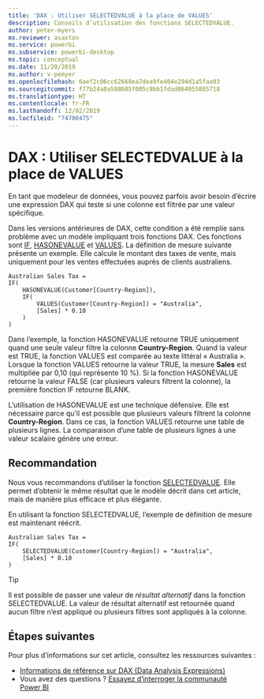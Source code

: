 ```yaml
---
title: 'DAX : Utiliser SELECTEDVALUE à la place de VALUES'
description: Conseils d’utilisation des fonctions SELECTEDVALUE.
author: peter-myers
ms.reviewer: asaxton
ms.service: powerbi
ms.subservice: powerbi-desktop
ms.topic: conceptual
ms.date: 11/20/2019
ms.author: v-pemyer
ms.openlocfilehash: 6aef2c06cc62668ea7dea9fe404e294d1a5faa93
ms.sourcegitcommit: f77b24a8a588605f005c9bb1fdad864955885718
ms.translationtype: HT
ms.contentlocale: fr-FR
ms.lasthandoff: 12/02/2019
ms.locfileid: "74700475"
---
```

# <a name="dax-use-selectedvalue-instead-of-values"></a>DAX : Utiliser SELECTEDVALUE à la place de VALUES

En tant que modeleur de données, vous pouvez parfois avoir besoin d’écrire une expression DAX qui teste si une colonne est filtrée par une valeur spécifique.

Dans les versions antérieures de DAX, cette condition a été remplie sans problème avec un modèle impliquant trois fonctions DAX. Ces fonctions sont [IF](/dax/if-function-dax), [HASONEVALUE](/dax/hasonevalue-function-dax) et [VALUES](/dax/values-function-dax). La définition de mesure suivante présente un exemple. Elle calcule le montant des taxes de vente, mais uniquement pour les ventes effectuées auprès de clients australiens.

```dax
Australian Sales Tax =
IF(
    HASONEVALUE(Customer[Country-Region]),
    IF(
        VALUES(Customer[Country-Region]) = "Australia",
        [Sales] * 0.10
    )
)
```

Dans l’exemple, la fonction HASONEVALUE retourne TRUE uniquement quand une seule valeur filtre la colonne **Country-Region**. Quand la valeur est TRUE, la fonction VALUES est comparée au texte littéral « Australia ». Lorsque la fonction VALUES retourne la valeur TRUE, la mesure **Sales** est multipliée par 0,10 (qui représente 10 %). Si la fonction HASONEVALUE retourne la valeur FALSE (car plusieurs valeurs filtrent la colonne), la première fonction IF retourne BLANK.

L’utilisation de HASONEVALUE est une technique défensive. Elle est nécessaire parce qu’il est possible que plusieurs valeurs filtrent la colonne **Country-Region**. Dans ce cas, la fonction VALUES retourne une table de plusieurs lignes. La comparaison d’une table de plusieurs lignes à une valeur scalaire génère une erreur.

## <a name="recommendation"></a>Recommandation

Nous vous recommandons d’utiliser la fonction [SELECTEDVALUE](/dax/selectedvalue-function). Elle permet d’obtenir le même résultat que le modèle décrit dans cet article, mais de manière plus efficace et plus élégante.

En utilisant la fonction SELECTEDVALUE, l’exemple de définition de mesure est maintenant réécrit.

```dax
Australian Sales Tax =
IF(
    SELECTEDVALUE(Customer[Country-Region]) = "Australia",
    [Sales] * 0.10
)
```

> [!TIP]
> Il est possible de passer une valeur de _résultat alternatif_ dans la fonction SELECTEDVALUE. La valeur de résultat alternatif est retournée quand aucun filtre n’est appliqué ou plusieurs filtres sont appliqués à la colonne.

## <a name="next-steps"></a>Étapes suivantes

Pour plus d’informations sur cet article, consultez les ressources suivantes :

- [Informations de référence sur DAX (Data Analysis Expressions)](/dax/)
- Vous avez des questions ? [Essayez d’interroger la communauté Power BI](https://community.powerbi.com/)
